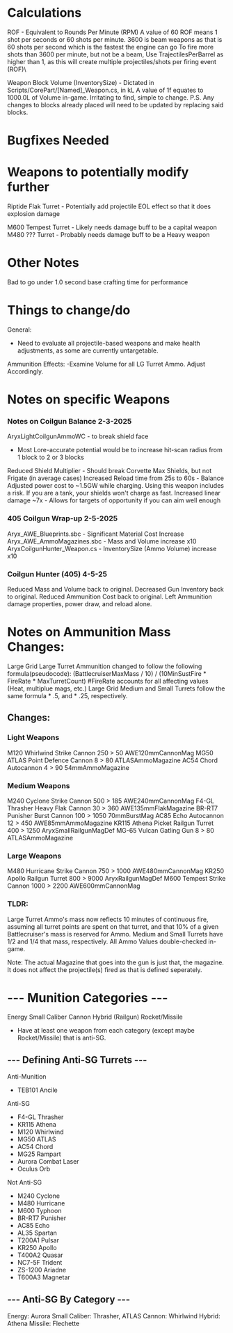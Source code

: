 # Calculations
ROF - Equivalent to Rounds Per Minute (RPM)
A value of 60 ROF means 1 shot per seconds or 60 shots per minute. 3600 is beam weapons as that is 60 shots per second which is the fastest the engine can go
To fire more shots than 3600 per minute, but not be a beam, Use TrajectilesPerBarrel as higher than 1, as this will create multiple projectiles/shots per firing event (ROF)\

Weapon Block Volume (InventorySize) - Dictated in Scripts/CorePart/[Named]_Weapon.cs, in kL
A value of 1f equates to 1000.0L of Volume in-game. Irritating to find, simple to change.
P.S. Any changes to blocks already placed will need to be updated by replacing said blocks.


# Bugfixes Needed


# Weapons to potentially modify further
Riptide Flak Turret - Potentially add projectile EOL effect so that it does explosion damage

M600 Tempest Turret - Likely needs damage buff to be a capital weapon
M480 ??? Turret - Probably needs damage buff to be a Heavy weapon

# Other Notes
Bad to go under 1.0 second base crafting time for performance

# Things to change/do
General:
- Need to evaluate all projectile-based weapons and make health adjustments, as some are currently untargetable.
 
Ammunition Effects:
 -Examine Volume for all LG Turret Ammo. Adjust Accordingly.

# Notes on specific Weapons
### Notes on Coilgun Balance 2-3-2025

AryxLightCoilgunAmmoWC - to break shield face
* Most Lore-accurate potential would be to increase hit-scan radius from 1 block to 2 or 3 blocks

Reduced Shield Multiplier - Should break Corvette Max Shields, but not Frigate (in average cases)
Increased Reload time from 25s to 60s - Balance
Adjusted power cost to ~1.5GW while charging. Using this weapon includes a risk. If you are a tank, your shields won't charge as fast.
Increased linear damage ~7x - Allows for targets of opportunity if you can aim well enough


### 405 Coilgun Wrap-up 2-5-2025

Aryx_AWE_Blueprints.sbc - Significant Material Cost Increase
Aryx_AWE_AmmoMagazines.sbc - Mass and Volume increase x10
AryxCoilgunHunter_Weapon.cs - InventorySize (Ammo Volume) increase x10

### Coilgun Hunter (405) 4-5-25

Reduced Mass and Volume back to original. 
Decreased Gun Inventory back to original.
Reduced Ammunition Cost back to original.
Left Ammunition damage properties, power draw, and reload alone.

# Notes on Ammunition Mass Changes:

Large Grid Large Turret Ammunition changed to follow the following formula(pseudocode):
(BattlecruiserMaxMass / 10) / (10MinSustFire * FireRate * MaxTurretCount)   #FireRate accounts for all affecting values (Heat, multiplue mags, etc.)
Large Grid Medium and Small Turrets follow the same formula * .5, and * .25, respectively.

## Changes:
### Light Weapons
M120 Whirlwind Strike Cannon        250 > 50    <SubtypeId>AWE120mmCannonMag
MG50 ATLAS Point Defence Cannon     8 > 80      <SubtypeId>ATLASAmmoMagazine
AC54 Chord Autocannon               4 > 90      <SubtypeId>54mmAmmoMagazine

### Medium Weapons
M240 Cyclone Strike Cannon          500 > 185   <SubtypeId>AWE240mmCannonMag
F4-GL Thrasher Heavy Flak Cannon    30 > 360    <SubtypeId>AWE135mmFlakMagazine
BR-RT7 Punisher Burst Cannon        100 > 1050  <SubtypeId>70mmBurstMag
AC85 Echo Autocannon                12 > 450    <SubtypeId>AWE85mmAmmoMagazine
KR115 Athena Picket Railgun Turret  400 > 1250  <SubtypeId>AryxSmallRailgunMagDef
MG-65 Vulcan Gatling Gun            8 > 80      <SubtypeId>ATLASAmmoMagazine

### Large Weapons
M480 Hurricane Strike Cannon        750 > 1000  <SubtypeId>AWE480mmCannonMag
KR250 Apollo Railgun Turret         800 > 9000  <SubtypeId>AryxRailgunMagDef
M600 Tempest Strike Cannon          1000 > 2200 <SubtypeId>AWE600mmCannonMag

### TLDR:
Large Turret Ammo's mass now reflects 10 minutes of continuous fire, assuming all turret points are spent on that turret, and that 10% of a given Battlecruiser's mass is reserved for Ammo.
Medium and Small Turrets have 1/2 and 1/4 that mass, respectively.
All Ammo Values double-checked in-game.

Note: The actual Magazine that goes into the gun is just that, the magazine. It does not affect the projectile(s) fired as that is defined seperately.

# --- Munition Categories ---
Energy
Small Caliber
Cannon
Hybrid (Railgun)
Rocket/Missile

- Have at least one weapon from each category (except maybe Rocket/Missile) that is anti-SG.

## --- Defining Anti-SG Turrets ---
Anti-Munition
- TEB101 Ancile

Anti-SG
- F4-GL Thrasher
- KR115 Athena
- M120 Whirlwind
- MG50 ATLAS
- AC54 Chord
- MG25 Rampart
- Aurora Combat Laser
- Oculus Orb

Not Anti-SG
- M240 Cyclone
- M480 Hurricane
- M600 Typhoon
- BR-RT7 Punisher
- AC85 Echo
- AL35 Spartan
- T200A1 Pulsar
- KR250 Apollo
- T400A2 Quasar
- NC7-5F Trident
- ZS-1200 Ariadne
- T600A3 Magnetar

## --- Anti-SG By Category ---
Energy:        Aurora
Small Caliber: Thrasher, ATLAS
Cannon:        Whirlwind
Hybrid:        Athena
Missile:       Flechette

